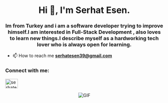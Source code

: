 <h1 align="center">Hi 👋, I'm Serhat Esen.</h1>
<h3 align="center">Im from Turkey and i am a software developer trying to improve himself.I am interested in Full-Stack Development , also loves to learn new things.I describe myself as a hardworking tech lover who is always open for learning.</h3>

- 📫 How to reach me **serhatesen39@gmail.com**

<h3 align="left">Connect with me:</h3>
<p align="left">
<a href="https://linkedin.com/in/serhatesen99" target="blank"><img align="center" src="https://raw.githubusercontent.com/rahuldkjain/github-profile-readme-generator/master/src/images/icons/Social/linked-in-alt.svg" alt="serhatesen99" height="30" width="40" /></a>
</p>


<p align="center">
  <img src="https://media.tenor.com/GfSX-u7VGM4AAAAC/coding.gif" alt="GIF">
</p>


            

